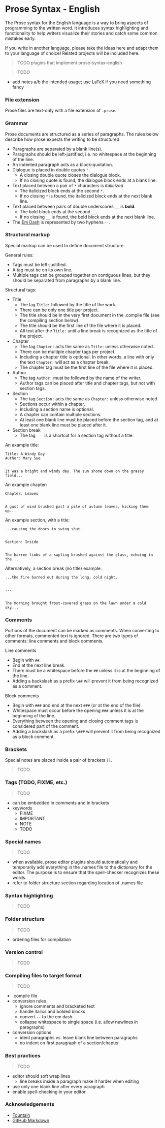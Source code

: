 # Prose Syntax - English

The Prose syntax for the English language is a way to bring aspects of
programming to the written word. It introduces syntax highlighting
and functionality to help writers visualize their stories and catch
some common mistakes early.

If you write in another language, please take the ideas here and
adapt them to your language of choice! Related projects will be included
here.

> TODO plugins that implement prose-syntax-english

> TODO
  - add notes a/b the intended usage; use LaTeX if you need something fancy

### File extension

Prose files are text-only with a file extension of `.prose`.

### Grammar

Prose documents are structured as a series of paragraphs. The rules
below describe how prose expects the writing to be structured.

- Paragraphs are separated by a blank line(s).
- Paragraphs should be left-justified, i.e. no whitespace at the
  beginning of the line.
- An indented paragraph acts as a block-quotation.
- Dialogue is placed in double quotes `"`.
  - A closing double quote closes the dialogue block.
  - If no closing quote is found, the dialogue block ends at a blank line.
- Text placed between a pair of `*` characters is *italicized*.
  - The italicized block ends at the second `*`.
  - If no closing `*` is found, the italicized block ends at the
    next blank line.
- Text placed between pairs of double underscores `__` is __bold__.
  - The bold block ends at the second `__`.
  - If no closing `__` is found, the bold block ends at the next
    blank line.
- The [Em Dash](https://en.wikipedia.org/wiki/Dash#Em_dash) is represented
  by two hyphens `--`.

### Structural markup

Special markup can be used to define document structure.

General rules:
- Tags must be left-justified.
- A tag must be on its own line.
- Multiple tags can be grouped together on contiguous lines,
  but they should be separated from paragraphs by a blank line.

Structural tags:
- Title
  - The tag `Title:` followed by the title of the work.
  - There can be only one title per project.
  - The title should be in the very first document in the .compile
    file (see the compiling section below).
  - The title should be the first line of the file where it is placed.
  - All text after the `Title:` until a line break is recognized
    as the title of the project.
- Chapter
  - The tag `Chapter:` acts the same as `Title:` unless otherwise noted.
  - There can be multiple chapter tags per project.
  - Including a chapter title is optional. In other words, a line with
    only the text `Chapter:` will act as a chapter break.
  - The chapter tag must be the first line of the file where it is placed.
- Author
  - The tag `Author:` must be followed by the name of the writer.
  - Author tags can be placed after title and chapter tags, but not with 
    section tags.
- Section
  - The tag `Section:` acts the same as `Chapter:` unless otherwise noted.
  - Sections occur within a chapter.
  - Including a section name is optional.
  - A chapter can contain multiple sections.
  - At least one blank line must be placed before the section tag, and
    at least one blank line must be placed after it.
- Section break
  - The tag `---` is a shortcut for a section tag without a title.

An example title:

```
Title: A Windy Day
Author: Mary Sue


It was a bright and windy day. The sun shone down on the grassy field...
```

An example chapter:

```
Chapter: Leaves


A gust of wind brushed past a pile of autumn leaves, kicking them up...
```

An example section, with a title:

```
...causing the doors to swing shut.


Section: Inside


The barren limbs of a sapling brushed against the glass, echoing in the...
```

Alternatively, a section break (no title) example:

```
...the fire burned out during the long, cold night.


---


The morning brought frost-covered grass on the lawn under a cold sky...
```

### Comments

Portions of the document can be marked as comments. When converting
to other formats, commented text is ignored. There are two types of
comments: line comments and block comments.

Line comments
- Begin with `##`.
- End at the next line break.
- There must be a whitespace before the `##` unless it is at the
  beginning of the line.
- Adding a backslash as a prefix `\##` will prevent it from being
  recognized as a comment.

Block comments
- Begin with `###` and end at the next `###` (or at the end of the file).
- Whitespace must occur before the opening `###` unless it is at the
  beginning of the line.
- Everything between the opening and closing comment tags is considered
  part of the comment.
- Adding a backslash as a prefix `\###` will prevent it from being
  recognized as a block comment.

### Brackets

Special notes are placed inside a pair of brackets `[]`.

> TODO

### Tags (TODO, FIXME, etc.)

> TODO
  - can be embedded in comments and in brackets
  - keywords
    - FIXME
    - IMPORTANT
    - NOTE
    - TODO

### Special names

> TODO
  - when available, prose editor plugins should automatically and
    temporarily add everything in the .names file to the dictionary
    for the editor. The purpose is to ensure that the spell-checker
    recognizes these words.
  - refer to folder structure section regarding location of .names file

### Syntax highlighting

> TODO

### Folder structure

> TODO
  - ordering files for compilation

### Version control

> TODO

### Compiling files to target format

> TODO
  - .compile file
  - conversion rules
    - ignore comments and bracketed text
    - handle italics and bolded blocks
    - convert `--` to the em dash
    - collapse whitespace to single space (i.e. allow newlines in paragraphs)
  - conversion options
    - ident paragraphs vs. leave blank line between paragraphs
    - no indent on first paragraph of a section/chapter

### Best practices

> TODO
  - editor should soft wrap lines
    - line breaks inside a paragraph make it harder when editing
  - use only one blank line after every paragraph
  - enable spell-checking in your editor

### Acknowledgements

- [Fountain](https://fountain.io/)
- [GitHub Markdown](https://github.com/adam-p/markdown-here/wiki/Markdown-Cheatsheet)
